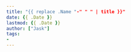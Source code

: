 ```yaml
---
title: "{{ replace .Name "-" " " | title }}"
date: {{ .Date }}
lastmod: {{ .Date }}
author: ["Jask"]
tags:
-
---
```


